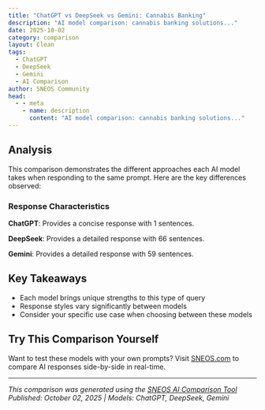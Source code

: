 ```yaml
---
title: "ChatGPT vs DeepSeek vs Gemini: Cannabis Banking"
description: "AI model comparison: cannabis banking solutions..."
date: 2025-10-02
category: comparison
layout: Clean
tags:
  - ChatGPT
  - DeepSeek
  - Gemini
  - AI Comparison
author: SNEOS Community
head:
  - - meta
    - name: description
      content: "AI model comparison: cannabis banking solutions..."
---
```


<ChatComparison
  title="ChatGPT vs DeepSeek vs Gemini: Cannabis Banking"
  prompt="cannabis banking solutions"
  :responses='{
    "ChatGPT": "Error calling OpenAI API.",
    "DeepSeek": "Of course. This is a highly relevant and complex topic. Here\u2019s a comprehensive breakdown of **cannabis banking solutions**, covering the challenges, current options, and the future landscape.\n\n### The Core Problem: The Federal-State Conflict\n\nThe entire issue stems from the conflict between state and federal law in the United States:\n*   **Federal Law:** Cannabis is still classified as a **Schedule I controlled substance** under the Controlled Substances Act. This makes it illegal at the federal level.\n*   **State Law:** A majority of states have legalized cannabis in some form (medicinal, recreational, or both).\n\nFor banks, which are primarily regulated at the **federal level**, this creates immense risk. Handling money from a federally illegal business can be construed as money laundering or aiding and abetting a criminal enterprise. This has led to widespread **debanking** of the cannabis industry.\n\n---\n\n### Current Banking Solutions for Cannabis Businesses\n\nDespite the challenges, several banking options have emerged, primarily guided by federal guidance.\n\n#### 1. Specialized Cannabis-Friendly Banks \u0026 Credit Unions\nThis is the most common solution for state-licensed cannabis businesses.\n\n*   **How it Works:** A small number of banks and credit unions, primarily in states with legal cannabis, have chosen to serve the industry. They operate under strict compliance protocols.\n*   **The SAFE Banking Act \u0026 FinCEN Guidance:** These institutions rely on the **2014 FinCEN Guidance** (which is still in effect), which outlines how banks can serve cannabis-related businesses (CRBs) without automatically triggering federal enforcement actions. The repeatedly proposed (but not yet passed) **SAFE Banking Act** would provide more permanent, explicit legal protection.\n*   **Typical Services Offered:**\n    *   Business checking and savings accounts\n    *   Merchant services (cashless ATMs, limited card processing)\n    *   Commercial loans (though these are still rare and come with high interest rates)\n    *   Payroll services\n*   **Key Characteristics:**\n    *   **High Fees:** Compliance is expensive, and these costs are passed on to the business.\n    *   **Intense Scrutiny:** Banks must file regular **Suspicious Activity Reports (SARs)** on their cannabis clients.\n    *   **Limited Availability:** There are not enough of these banks to serve the entire industry.\n\n#### 2. Cash Management and Mitigation Services\nFor businesses that cannot get a traditional bank account or need to handle large volumes of cash.\n\n*   **Cash Logistics:** Services like **Brinks** or **Loomis** offer secure cash pickup and delivery from dispensaries to counting facilities and then to a bank.\n*   **Cashless ATM / Point-of-Banking:** This is a popular workaround for card payments. At checkout, the customer uses their debit card to initiate a transaction that looks like an ATM withdrawal. The system instantly withdraws the exact amount from their account, and the dispensary receives the cash (minus a fee). It\u0027s not a true credit/debit card sale, but it reduces cash on hand.\n*   **Smart Safes:** These safes not only store cash but also count it and communicate directly with the bank, providing transparency and reducing manual handling.\n\n#### 3. FinTech and Digital Payment Solutions\nA growing sector focused on providing cashless alternatives.\n\n*   **ACH Transfers \u0026 E-Checks:** Platforms like **Dutchie Payments** or **Aeropay** allow customers to pay via direct bank transfer (ACH). The customer initiates the payment through an app or at the point-of-sale, linking directly to their bank account.\n*   **Proprietary Apps \u0026 Wallets:** Some services create closed-loop systems where customers pre-load funds into a digital wallet that can only be spent at participating dispensaries.\n*   **Compliance is Key:** These FinTech companies partner with sponsor banks and must adhere to the same strict FinCEN guidance as traditional banks.\n\n#### 4. Hemp and CBD Banking\nIt\u0027s crucial to distinguish between **hemp/CBD** and **marijuana**.\n*   Hemp was federally legalized by the **2018 Farm Bill**.\n*   While banks are *allowed* to serve hemp businesses, many remain hesitant due to the difficulty in distinguishing legal hemp from illegal marijuana and the risk of contamination. However, banking for verified hemp businesses is far more accessible than for THC-focused cannabis companies.\n\n---\n\n### Challenges and Limitations for Businesses\n\n*   **Account Closures:** Even with a compliant program, banks can suddenly close accounts due to shifting risk appetites.\n*   **Limited Credit Access:** Loans for expansion, real estate, or equipment are extremely difficult and expensive to obtain, stifling growth.\n*   **High Costs:** Compliance fees, cash handling fees, and high-interest rates on any available loans eat into profitability.\n*   **Operational Inefficiency:** Reliance on cash makes everything harder\u2014paying taxes (often in person with cashier\u0027s checks), paying vendors, and managing payroll.\n\n---\n\n### The Future: Pending Federal Reform\n\nThe landscape could change dramatically with federal legislation. The key bill to watch is the **SAFE Banking Act**.\n\n**If the SAFE Banking Act Passes, It Would:**\n\n1.  **Provide Legal Safe Harbor:** Protect banks from federal prosecution for serving state-legal cannabis businesses.\n2.  **Increase Banking Access:** Encourage many more mainstream banks and credit unions to enter the space, increasing competition and lowering fees.\n3.  **Unlock Financial Services:** Pave the way for credit card processing, lower-cost loans, and investment from institutional investors.\n4.  **Improve Public Safety:** Drastically reduce the massive amounts of cash that make dispensaries targets for crime.\n\n### Actionable Steps for a Cannabis Business\n\n1.  **Be Prepared:** Have all your state-level licensing, financial records, and business plans in perfect order.\n2.  **Seek Specialists:** Look for attorneys and accountants who specialize in the cannabis industry. They often have connections to compliant financial institutions.\n3.  **Network:** Talk to other dispensary owners in your state or at industry events. They are the best source for finding a reliable bank or credit union.\n4.  **Ask the Right Questions:** When approaching a bank, ask directly about their experience with cannabis accounts, their fee structure, and their compliance requirements.\n5.  **Implement Cash Mitigation:** Even with a bank account, use cashless payment options and smart safes to reduce your risk.\n\nIn summary, while **cannabis banking solutions exist**, they are often expensive, limited, and fragmented. The industry is currently operating in a gray area, relying on specialized institutions and technological workarounds until comprehensive federal reform, like the SAFE Banking Act, provides a clear and safe path forward.",
    "Gemini": "Cannabis banking is a complex and rapidly evolving area due to the conflict between state legalization and federal prohibition. Here\u0027s a breakdown of the issues and solutions:\n\n**The Core Problem: Federal Prohibition vs. State Legalization**\n\n*   **Federal Law:** Cannabis is a Schedule I controlled substance under the Controlled Substances Act, making it illegal at the federal level. This puts federally chartered banks at risk of prosecution, asset forfeiture, and other penalties if they provide services to cannabis businesses.\n*   **State Law:** Many states have legalized cannabis for medical and/or recreational use. This creates a legal cannabis industry generating billions of dollars, but these businesses struggle to access traditional banking services.\n\n**Challenges Faced by Cannabis Businesses Without Banking Access:**\n\n*   **Cash-Intensive Operations:**  Operating primarily in cash creates significant problems:\n    *   **Security Risks:**  High risk of theft, robbery, and violence.\n    *   **Money Laundering Concerns:** Makes it difficult to track and manage funds transparently, increasing the risk of money laundering.\n    *   **Inability to Secure Loans/Investments:** Limited access to capital hinders growth and innovation.\n    *   **Operational Inefficiencies:** Managing large amounts of cash is time-consuming and expensive.\n    *   **Difficulty Paying Taxes:** Complicates tax compliance.\n*   **Limited Financial Services:**  Difficulty obtaining:\n    *   Business loans\n    *   Lines of credit\n    *   Merchant processing (credit card payments)\n    *   Basic checking and savings accounts\n    *   Payroll services\n    *   Insurance\n\n**Current Banking Solutions (Workarounds):**\n\nSince traditional banking is difficult, cannabis businesses rely on alternative solutions, which come with their own challenges:\n\n1.  **State-Chartered Banks and Credit Unions:**\n    *   Some state-chartered banks and credit unions are willing to work with cannabis businesses, particularly in states with strong regulatory frameworks.  These institutions are subject to state regulations and oversight, and often have higher operating costs due to the compliance burdens.\n    *   **Challenges:**\n        *   Limited Availability: Not available in all states.\n        *   Stringent Compliance:  Heavy scrutiny and reporting requirements from state regulators.\n        *   Higher Fees:  Banks charge higher fees to cover the costs of compliance and risk.\n        *   Difficulty with Interstate Transactions: Limited ability to handle transactions across state lines.\n\n2.  **Credit Union Service Organizations (CUSOs):**\n    *   CUSOs are organizations owned by credit unions that provide services to other credit unions or their members. Some CUSOs are specializing in providing banking services to cannabis businesses.\n    *   **Challenges:** Similar to state-chartered banks, CUSOs face compliance and regulatory hurdles.\n\n3.  **Financial Technology (FinTech) Solutions:**\n    *   FinTech companies are developing platforms to help cannabis businesses manage their finances, track transactions, and comply with regulations. Some offer digital payment solutions, but these often operate in a gray area.\n    *   **Challenges:**\n        *   Regulatory Uncertainty:  FinTech solutions still face regulatory scrutiny and may not be fully compliant.\n        *   Limited Functionality:  May not offer the full range of banking services that businesses need.\n        *   Security Concerns:  Relatively new, so security and reliability may be concerns.\n        *   Limited Federal Insurance (FDIC): Many fintech companies are not FDIC insured.\n\n4.  **Cash Management Services:**\n    *   Companies that specialize in transporting, storing, and managing large amounts of cash.\n    *   **Challenges:** Expensive and doesn\u0027t solve the underlying banking problem.  Still leaves the business dependent on cash.\n\n5.  **Private Investment and Alternative Funding:**\n    *   Cannabis businesses often rely on private investors, venture capital, and other alternative funding sources.\n    *   **Challenges:**  Can be expensive and dilute ownership.\n\n**Federal Guidance and Legislation (Attempts at Solutions):**\n\n*   **Cole Memo (Rescinded):**  Under the Obama administration, the Cole Memo provided guidance to federal prosecutors, suggesting they prioritize enforcement of federal cannabis laws in certain circumstances (e.g., preventing distribution to minors, preventing interstate trafficking).  However, the Cole Memo was rescinded by the Trump administration, creating more uncertainty.\n*   **FinCEN Guidance:** The Financial Crimes Enforcement Network (FinCEN) issued guidance on how banks can provide services to cannabis businesses while still complying with anti-money laundering (AML) laws.  This requires banks to conduct enhanced due diligence and file Suspicious Activity Reports (SARs).  While the guidance exists, many banks remain hesitant due to the perceived risks.\n*   **SAFE Banking Act (Secure and Fair Enforcement Banking Act):** This act, which has passed the House several times but has stalled in the Senate, would provide a safe harbor for banks that serve cannabis businesses in states where it is legal.  It would prevent federal regulators from penalizing banks for providing financial services to legitimate cannabis businesses.  The SAFE Banking Act is widely considered the most likely path to federal cannabis banking reform.\n\n**Future Trends and Potential Solutions:**\n\n*   **Federal Legalization or Decriminalization:**  This is the ultimate solution, but its timing is uncertain.  If cannabis is removed from Schedule I, traditional banking services would become readily available.\n*   **SAFE Banking Act Passage:**  Passage of the SAFE Banking Act would significantly improve banking access for cannabis businesses, even without full legalization.\n*   **Further Development of FinTech Solutions:**  As the cannabis industry matures, FinTech companies will likely develop more sophisticated and compliant solutions.\n*   **Increased State-Level Banking Infrastructure:**  States with legal cannabis may continue to develop their own banking solutions to support the industry.\n\n**Key Considerations for Cannabis Businesses Seeking Banking:**\n\n*   **Compliance:**  Prioritize compliance with all state and federal regulations.\n*   **Transparency:**  Maintain detailed records of all transactions.\n*   **Due Diligence:**  Thoroughly vet any banking provider or FinTech solution.\n*   **Legal Counsel:**  Seek legal advice from attorneys experienced in cannabis law.\n*   **Cost Analysis:**  Factor in the higher fees and compliance costs associated with cannabis banking.\n\n**In summary,** cannabis banking remains a challenging but evolving landscape.  The key is to stay informed about the latest regulations and developments, and to work with reputable financial institutions or FinTech providers that understand the unique risks and opportunities of the cannabis industry.  The future of cannabis banking hinges on federal policy changes, particularly the potential passage of the SAFE Banking Act.\n"
  }'
  published-date="08:41"
/>

## Analysis

This comparison demonstrates the different approaches each AI model takes when responding to the same prompt. Here are the key differences observed:

### Response Characteristics

**ChatGPT**: Provides a concise response with 1 sentences. 

**DeepSeek**: Provides a detailed response with 66 sentences. 

**Gemini**: Provides a detailed response with 59 sentences. 

## Key Takeaways

- Each model brings unique strengths to this type of query
- Response styles vary significantly between models
- Consider your specific use case when choosing between these models

## Try This Comparison Yourself

Want to test these models with your own prompts? Visit [SNEOS.com](https://sneos.com) to compare AI responses side-by-side in real-time.

---

*This comparison was generated using the [SNEOS AI Comparison Tool](https://sneos.com)*
*Published: October 02, 2025 | Models: ChatGPT, DeepSeek, Gemini*
